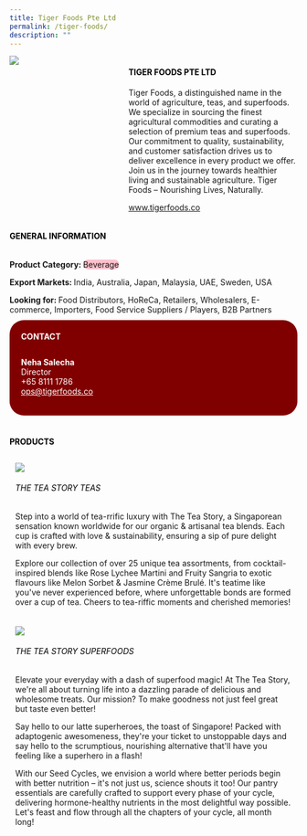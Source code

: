 ```yaml
--- 
title: Tiger Foods Pte Ltd 
permalink: /tiger-foods/ 
description: ""
---
```


<div class="flex-paragraph"> 
<div class="flex-container" style="display: flex; flex-wrap: wrap;"> 
<div class="card sgds" style="flex: 1 1 40%; display: block;"> 
<img src="https://drive.google.com/u/0/uc?id=1jnIQJAsmna4IhQ4OajmiJts_ZFnoMFzi&export=download"> 
</div> 
<div class="card-sgds" style="flex: 1 1 58%; display: block; margin-left: 3px"> 
<h4 style="text-transform: uppercase; color: black;">
<b>Tiger Foods Pte Ltd
</b>
</h4> 
<p>Tiger Foods, a distinguished name in the world of agriculture, teas, and superfoods. We specialize in sourcing the finest agricultural commodities and curating a selection of premium teas and superfoods. Our commitment to quality, sustainability, and customer satisfaction drives us to deliver excellence in every product we offer. Join us in the journey towards healthier living and sustainable agriculture. Tiger Foods – Nourishing Lives, Naturally.
</p> 
<p>
<a href="https://www.tigerfoods.co" target="_blank">www.tigerfoods.co
</a>
</p> 
</div> 
</div> 
</div> 
<h4 style="text-transform: uppercase; color: black;"> 
<b>General Information
</b> 
</h4> 
<div class="flex-container" style="display: flex; flex-wrap: wrap;"> 
<div class="card sgds" style="flex: 1 1 65%; display: block; align-self: stretch"> 
<div class="flex-paragraph"> 
<p> 
<b>Product Category: 
</b> 
<span style=" background-color: pink; border-radius: 10px;">Beverage
</span> 
</p> 
<p> 
<b>Export Markets: 
</b>India, Australia, Japan, Malaysia, UAE, Sweden, USA 
</p> 
<p style="margin-bottom: 10px;"> 
<b>Looking for: 
</b>Food Distributors, HoReCa, Retailers, Wholesalers, E-commerce, Importers, Food Service Suppliers / Players, B2B Partners 
</p> 
</div> 
</div> 
<div class="card sgds" style="flex: 1 1 35%; padding: 10px; display: block; background-color: maroon; border-radius: 25px; align-self: center;"> 
<h4 style="color: white; margin-top: 10px; margin-left: 10px;">CONTACT
</h4> 
<div class="flex-paragraph"> 
<p style="padding: 10px; color: white;"> 
<b>Neha Salecha
</b> 
<br>Director
<br>+65 8111 1786
<br> 
<a href="mailto:ops@tigerfoods.co" style="color: white;">ops@tigerfoods.co
</a> 
</p> 
</div> 
</div> 
</div> 
<br> 
<h4 style="text-transform: uppercase; color: black;"> 
<b>Products
</b> 
</h4> 
<div style="display: flex; flex-wrap: wrap;"> 
<div class="card sgds" style="flex: 1 1 47%; margin: 10px; display: block;"> 
<div class="flex-image" style="display: block;"> 
<img src="https://drive.google.com/u/0/uc?id=1pX8ZGTd1B5AHDbcm4vUF45fRln_7W-nf&export=download"> 
</div> 
<div class="flex-paragraph"> 
<h6 style="text-transform: uppercase; color: black;">The Tea Story Teas
</h6> 
<p>Step into a world of tea-rrific luxury with The Tea Story, a Singaporean sensation known worldwide for our organic & artisanal tea blends. Each cup is crafted with love & sustainability, ensuring a sip of pure delight with every brew.
</p> 
<p>Explore our collection of over 25 unique tea assortments, from cocktail-inspired blends like Rose Lychee Martini and Fruity Sangria to exotic flavours like Melon Sorbet & Jasmine Crème Brulé. It's teatime like you've never experienced before, where unforgettable bonds are formed over a cup of tea. Cheers to tea-riffic moments and cherished memories!
</p> 
</div> 
</div> 
<div class="card sgds" style="flex: 1 1 47%; margin: 10px; display: block;"> 
<div class="flex-image" style="display: block;"> 
<img src="https://drive.google.com/u/0/uc?id=1jXEvP_32XPtaawU3Y9WIg1HODHa3_LE2&export=download"> 
</div> 
<div class="flex-paragraph"> 
<h6 style="text-transform: uppercase; color: black;">The Tea Story Superfoods
</h6> 
<p>Elevate your everyday with a dash of superfood magic! At The Tea Story, we're all about turning life into a dazzling parade of delicious and wholesome treats. Our mission? To make goodness not just feel great but taste even better!
</p> 
<p>Say hello to our latte superheroes, the toast of Singapore! Packed with adaptogenic awesomeness, they're your ticket to unstoppable days and say hello to the scrumptious, nourishing alternative that'll have you feeling like a superhero in a flash!
</p> 
<p>With our Seed Cycles, we envision a world where better periods begin with better nutrition – it's not just us, science shouts it too! Our pantry essentials are carefully crafted to support every phase of your cycle, delivering hormone-healthy nutrients in the most delightful way possible. Let's feast and flow through all the chapters of your cycle, all month long!
</p> 
</div> 
</div> 
</div>